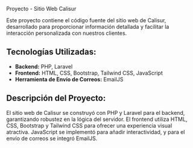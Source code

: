 Proyecto - Sitio Web Calisur

Este proyecto contiene el código fuente del sitio web de Calisur, desarrollado para proporcionar información detallada y facilitar la interacción personalizada con nuestros clientes.

Tecnologías Utilizadas:
------------------------

- **Backend:** PHP, Laravel
- **Frontend:** HTML, CSS, Bootstrap, Tailwind CSS, JavaScript
- **Herramienta de Envío de Correos:** EmailJS

Descripción del Proyecto:
--------------------------

El sitio web de Calisur se construyó con PHP y Laravel para el backend, garantizando robustez en la lógica del servidor. 
El frontend utiliza HTML, CSS, Bootstrap y Tailwind CSS para ofrecer una experiencia visual atractiva. 
JavaScript se implementó para añadir interactividad, y para el envío de correos se integró EmailJS.

